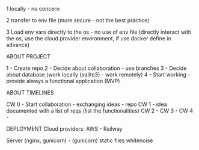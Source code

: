 1 locally - no concern

2 transfer to env file (more secure - not the best practice)

3 Load env vars directly to the os - no use of env file
  (directly interact with the os, use the cloud provider environment, if use docker define in advance)



ABOUT PROJECT

1 - Create repo 
2 - Decide about collaboration - use branches 
3 - Decide about database (work locally (sqlite3) - work remotely)
4 - Start working - provide always a functional application (MVP)

ABOUT TIMELINES

CW 0 - Start collaboration - exchanging ideas - repo 
CW 1 - idea documented with a list of reqs (list the functionalities)
CW 2 -
CW 3 -
CW 4 - 



DEPLOYMENT
Cloud providers: AWS   -   Railway 

Server (nginx, gunicorn) - (gunicorn) 
         static files       whitenoise


